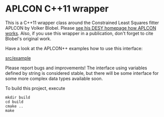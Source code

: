 # APLCON C++11 wrapper

This is a C++11 wrapper class around the Constrained Least Squares
fitter APLCON by Volker Blobel. Please
[see his DESY homepage how APLCON works](http://www.desy.de/~blobel/wwwcondl.html).
Also, if you use this wrapper in a publication, don't forget to cite
Blobel's original work.

Have a look at the APLCON++ examples how to use this interface:

[src/example](src/example)

Please report bugs and improvements! The interface using variables
defined by string is considered stable, but there will be some
interface for some more complex data types available soon.

To build this project, execute
```
mkdir build
cd build
cmake ..
make
```

